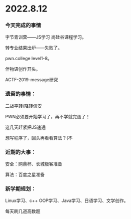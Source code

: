 # 2022.8.12

### 今天完成的事情

字节青训营——JS学习 尚硅谷课程学习。

转专业结果出炉——失败了。

pwn.college level1-8。

伴物语创作开头。

ACTF-2019-message研究

### 遗留的事情：

二战平转/降转信安

PWN必须要开始学习了，再不学就完蛋了！

这几天赶紧把JS速通

想写程序了，回头再看看算法？(不

### 近期的大事：

安全：网鼎杯、长城极客准备

算法：百度之星准备

### 新学期规划：

Linux学习、c++ OOP学习、Java学习、日语学习、文学创作。

每天刷几道高数题

